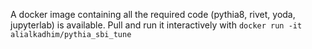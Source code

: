A docker image containing all the required code (pythia8, rivet, yoda, jupyterlab) is available. Pull and run it interactively with `docker run -it alialkadhim/pythia_sbi_tune`
